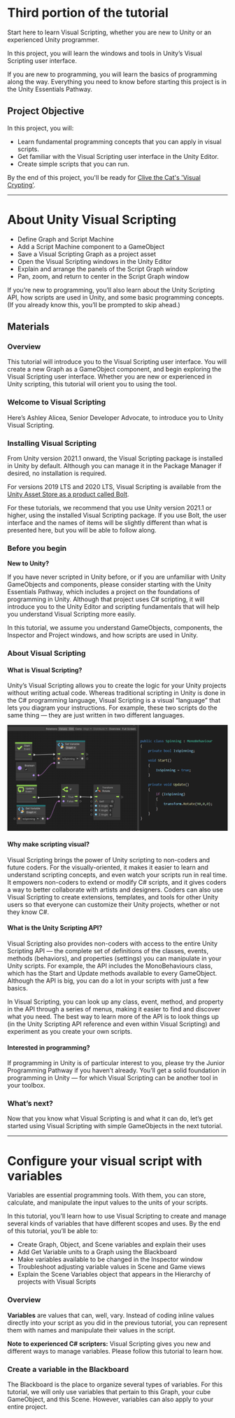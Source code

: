 # Third portion of the tutorial

Start here to learn Visual Scripting, whether you are new to Unity or an experienced Unity programmer.

In this project, you will learn the windows and tools in Unity’s Visual Scripting user interface.

If you are new to programming, you will learn the basics of programming along the way. Everything you need to know before starting this project is in the Unity Essentials Pathway.

## Project Objective

In this project, you will:

- Learn fundamental programming concepts that you can apply in visual scripts.
- Get familiar with the Visual Scripting user interface in the Unity Editor.
- Create simple scripts that you can run.

By the end of this project, you'll be ready for [Clive the Cat's 'Visual Crypting'](https://learn.unity.com/project/visual-scripting-application-clive-the-cat-s-visual-crypting).

---

# About Unity Visual Scripting

- Define Graph and Script Machine
- Add a Script Machine component to a GameObject
- Save a Visual Scripting Graph as a project asset
- Open the Visual Scripting windows in the Unity Editor
- Explain and arrange the panels of the Script Graph window
- Pan, zoom, and return to center in the Script Graph window

If you’re new to programming, you’ll also learn about the Unity Scripting API, how scripts are used in Unity, and some basic programming concepts. (If you already know this, you’ll be prompted to skip ahead.)

## Materials

### Overview

This tutorial will introduce you to the Visual Scripting user interface. You will create a new Graph as a GameObject component, and begin exploring the Visual Scripting user interface. Whether you are new or experienced in Unity scripting, this tutorial will orient you to using the tool.


### Welcome to Visual Scripting

Here’s Ashley Alicea, Senior Developer Advocate, to introduce you to Unity Visual Scripting.

### Installing Visual Scripting

From Unity version 2021.1 onward, the Visual Scripting package is installed in Unity by default. Although you can manage it in the Package Manager if desired, no installation is required.

For versions 2019 LTS and 2020 LTS, Visual Scripting is available from the [Unity Asset Store as a product called Bolt](https://assetstore.unity.com/packages/tools/visual-scripting/bolt-163802).

For these tutorials, we recommend that you use Unity version 2021.1 or higher, using the installed Visual Scripting package. If you use Bolt, the user interface and the names of items will be slightly different than what is presented here, but you will be able to follow along.

### Before you begin

**New to Unity?**

If you have never scripted in Unity before, or if you are unfamiliar with Unity GameObjects and components, please consider starting with the Unity Essentials Pathway, which includes a project on the foundations of programming in Unity. Although that project uses C# scripting, it will introduce you to the Unity Editor and scripting fundamentals that will help you understand Visual Scripting more easily.

In this tutorial, we assume you understand GameObjects, components, the Inspector and Project windows, and how scripts are used in Unity.

### About Visual Scripting

#### What is Visual Scripting?

Unity’s Visual Scripting allows you to create the logic for your Unity projects without writing actual code. Whereas traditional scripting in Unity is done in the C# programming language, Visual Scripting is a visual “language” that lets you diagram your instructions. For example, these two scripts do the same thing — they are just written in two different languages.

![](about-visual-scripting.png)


#### Why make scripting visual?

Visual Scripting brings the power of Unity scripting to non-coders and future coders. For the visually-oriented, it makes it easier to learn and understand scripting concepts, and even watch your scripts run in real time. It empowers non-coders to extend or modify C# scripts, and it gives coders a way to better collaborate with artists and designers. Coders can also use Visual Scripting to create extensions, templates, and tools for other Unity users so that everyone can customize their Unity projects, whether or not they know C#.

#### What is the Unity Scripting API?

Visual Scripting also provides non-coders with access to the entire Unity Scripting API — the complete set of definitions of the classes, events, methods (behaviors), and properties (settings) you can manipulate in your Unity scripts. For example, the API includes the MonoBehaviours class, which has the Start and Update methods available to every GameObject. Although the API is big, you can do a lot in your scripts with just a few basics.

In Visual Scripting, you can look up any class, event, method, and property in the API through a series of menus, making it easier to find and discover what you need. The best way to learn more of the API is to look things up (in the Unity Scripting API reference and even within Visual Scripting) and experiment as you create your own scripts.

#### Interested in programming?

If programming in Unity is of particular interest to you, please try the Junior Programming Pathway if you haven’t already. You’ll get a solid foundation in programming in Unity — for which Visual Scripting can be another tool in your toolbox.

### What’s next?

Now that you know what Visual Scripting is and what it can do, let’s get started using Visual Scripting with simple GameObjects in the next tutorial.

---

# Configure your visual script with variables

Variables are essential programming tools. With them, you can store, calculate, and manipulate the input values to the units of your scripts.

In this tutorial, you’ll learn how to use Visual Scripting to create and manage several kinds of variables that have different scopes and uses. By the end of this tutorial, you’ll be able to:

- Create Graph, Object, and Scene variables and explain their uses
- Add Get Variable units to a Graph using the Blackboard
- Make variables available to be changed in the Inspector window
- Troubleshoot adjusting variable values in Scene and Game views
- Explain the Scene Variables object that appears in the Hierarchy of projects with Visual Scripts

### Overview

**Variables** are values that can, well, vary. Instead of coding inline values directly into your script as you did in the previous tutorial, you can represent them with names and manipulate their values in the script.

**Note to experienced C# scripters:** Visual Scripting gives you new and different ways to manage variables. Please follow this tutorial to learn how.

### Create a variable in the Blackboard

The Blackboard is the place to organize several types of variables. For this tutorial, we will only use variables that pertain to this Graph, your cube GameObject, and this Scene. However, variables can also apply to your entire project.
